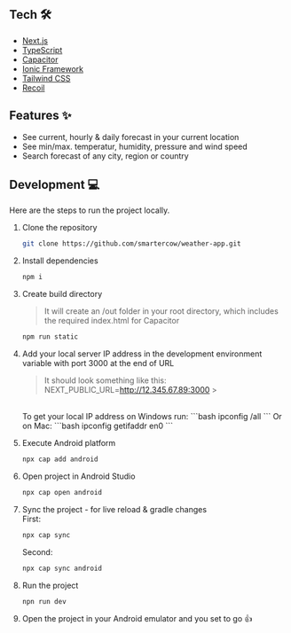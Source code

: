 ## Tech 🛠

- [Next.js](https://nextjs.org)
- [TypeScript](https://www.typescriptlang.org)
- [Capacitor](https://capacitorjs.com/)
- [Ionic Framework](https://ionicframework.com/)
- [Tailwind CSS](https://tailwindcss.com)
- [Recoil](https://recoiljs.org/)

## Features ✨

- See current, hourly & daily forecast in your current location
- See min/max. temperatur, humidity, pressure and wind speed
- Search forecast of any city, region or country

## Development 💻

Here are the steps to run the project locally.

1. Clone the repository

   ```bash
   git clone https://github.com/smartercow/weather-app.git
   ```

2. Install dependencies

   ```bash
   npm i
   ```

3. Create build directory

   > It will create an /out folder in your root directory, which includes the required index.html for Capacitor

   ```bash
   npm run static
   ```

4. Add your local server IP address in the development environment variable with port 3000 at the end of URL
   <br />

   > It should look something like this: NEXT_PUBLIC_URL=http://12.345.67.89:3000 >

   <br />
   To get your local IP address on Windows run:
   ```bash
   ipconfig /all
   ```
   Or on Mac:
   ```bash
   ipconfig getifaddr en0
   ```

5. Execute Android platform

   ```bash
   npx cap add android
   ```

6. Open project in Android Studio

   ```bash
   npx cap open android
   ```

7. Sync the project - for live reload & gradle changes
   <br />
   First:

   ```bash
   npx cap sync
   ```

   Second:

   ```bash
   npx cap sync android
   ```

8. Run the project

   ```bash
   npn run dev
   ```

9. Open the project in your Android emulator and you set to go :+1:
